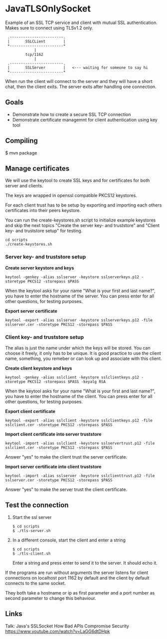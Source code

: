 # JavaTLSOnlySocket

Example of an SSL TCP service and client with mutual SSL authentication.
Makes sure to connect using TLSv1.2 only.

```
 .------------------------.
 |       SSLCLient        | 
 *------------------------*
             |
         tcp/1162
             |
 .------------------------.
 |       SSLServer        |   <--- waiting for someone to say hi
 *------------------------*
```

When run the client will connect to the server and they will have a short chat, then the client exits.
The server exits after handling one connection.


## Goals 
 - Demonstrate how to create a secure SSL TCP connection 
 - Demonstrate certificate managemnt for client authentication using key tool


## Compiling

$ mvn package

## Manage certificates 

We will use the keytool to create SSL keys and for certificates for both server and clients.

The keys are wrapped in openssl compatible PKCS12 keystores.

For each client trust has to be setup by exporting and importing each others certificates into their peers keystore.

You can run the create-keystores.sh script to initialize example keystores and skip the next topics "Create the server key- and truststore" and
"Client key- and truststore setup" for testing.  
``` 
cd scripts
./create-keystores.sh
```

### Server key- and truststore setup

**Create server keystore and keys**
```
keytool -genkey -alias sslserver -keystore sslserverkeys.p12 -storetype PKCS12 -storepass $PASS
```
When the keytool asks for your name "What is your first and last name?", you have to enter the hostname of the server.
You can press enter for all other questions, for testing purposes.


**Export server certificate**
```
keytool -export -alias sslserver -keystore sslserverkeys.p12 -file sslserver.cer -storetype PKCS12 -storepass $PASS
```

### Client key- and truststore setup

The alias is just the name under which the keys will be stored. You can choose it freely, it only has to be unique.
It is good practice to use the client name, something, you remeber or can look up and associate with this client. 


**Create client keystore and keys**
```
keytool -genkey -alias sslclient -keystore sslclientkeys.p12 -storetype PKCS12 -storepass $PASS -keyalg RSA
```
When the keytool asks for your name "What is your first and last name?", you have to enter the hostname of the client.
You can press enter for all other questions, for testing purposes.

**Export client certificate**
```
keytool -export -alias sslclient -keystore sslclientkeys.p12 -file sslclient.cer -storetype PKCS12 -storepass $PASS
```

**Import client certificate into server truststore**
```
keytool -import -alias sslclient -keystore sslservertrust.p12 -file sslclient.cer -storetype PKCS12 -storepass $PASS
```
Answer "yes" to make the client trust the server certificate.

**Import server certificate into client truststore**
```
keytool -import -alias sslserver -keystore sslclienttrust.p12 -file sslserver.cer -storetype PKCS12 -storepass $PASS
```
Answer "yes" to make the server trust the client certificate.


## Test the connection

1. Start the ssl server

    ```
    $ cd scripts  
    $ ./tls-server.sh
    ```
    
2. In a different console, start the client and enter a string

    ```
    $ cd scripts      
    $ ./tls-client.sh
    ```
 
    Enter a string and press enter to send it to the server. It should echo it.



If the programs are run without arguments the server listens for client connections on localhost port 1162 by default
and the client by default connects to the same socket.

They both take a hostname or ip as first parameter and a port number as second parameter to change this behaviour. 


## Links

Talk: Java's SSLSocket How Bad APIs Compromise Security
https://www.youtube.com/watch?v=LaGG6dtDHpk
